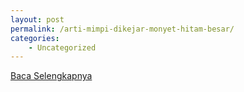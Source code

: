 ```yaml
---
layout: post
permalink: /arti-mimpi-dikejar-monyet-hitam-besar/
categories:
    - Uncategorized
---
```


[Baca Selengkapnya](/10)